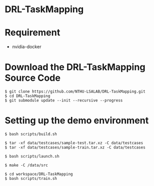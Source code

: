 # DRL-TaskMapping

# Requirement

* nvidia-docker

# Download the DRL-TaskMapping Source Code

```
$ git clone https://github.com/NTHU-LSALAB/DRL-TaskMapping.git
$ cd DRL-TaskMapping
$ git submodule update --init --recursive --progress
```

# Setting up the demo environment

```
$ bash scripts/build.sh
```

```
$ tar -xf data/testcases/sample-test.tar.xz -C data/testcases
$ tar -xf data/testcases/sample-train.tar.xz -C data/testcases
```

```
$ bash scripts/launch.sh
```

```
$ make -C /data/src
```

```
$ cd workspace/DRL-TaskMapping
$ bash scripts/train.sh
```

